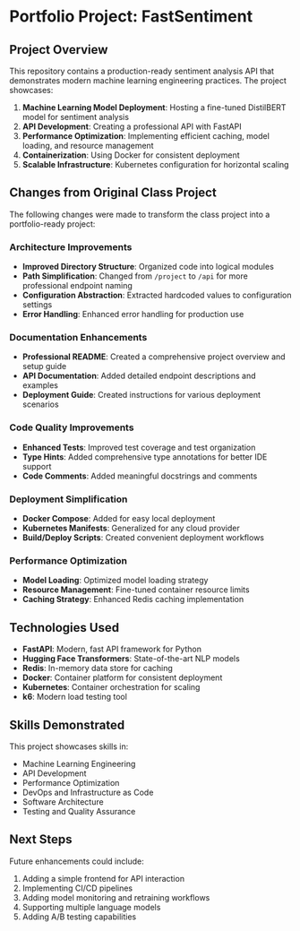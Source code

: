 # Portfolio Project: FastSentiment

## Project Overview

This repository contains a production-ready sentiment analysis API that demonstrates modern machine learning engineering practices. The project showcases:

1. **Machine Learning Model Deployment**: Hosting a fine-tuned DistilBERT model for sentiment analysis
2. **API Development**: Creating a professional API with FastAPI
3. **Performance Optimization**: Implementing efficient caching, model loading, and resource management
4. **Containerization**: Using Docker for consistent deployment
5. **Scalable Infrastructure**: Kubernetes configuration for horizontal scaling

## Changes from Original Class Project

The following changes were made to transform the class project into a portfolio-ready project:

### Architecture Improvements

- **Improved Directory Structure**: Organized code into logical modules
- **Path Simplification**: Changed from `/project` to `/api` for more professional endpoint naming
- **Configuration Abstraction**: Extracted hardcoded values to configuration settings
- **Error Handling**: Enhanced error handling for production use

### Documentation Enhancements

- **Professional README**: Created a comprehensive project overview and setup guide
- **API Documentation**: Added detailed endpoint descriptions and examples
- **Deployment Guide**: Created instructions for various deployment scenarios

### Code Quality Improvements

- **Enhanced Tests**: Improved test coverage and test organization
- **Type Hints**: Added comprehensive type annotations for better IDE support
- **Code Comments**: Added meaningful docstrings and comments

### Deployment Simplification

- **Docker Compose**: Added for easy local deployment
- **Kubernetes Manifests**: Generalized for any cloud provider
- **Build/Deploy Scripts**: Created convenient deployment workflows

### Performance Optimization

- **Model Loading**: Optimized model loading strategy
- **Resource Management**: Fine-tuned container resource limits
- **Caching Strategy**: Enhanced Redis caching implementation

## Technologies Used

- **FastAPI**: Modern, fast API framework for Python
- **Hugging Face Transformers**: State-of-the-art NLP models
- **Redis**: In-memory data store for caching
- **Docker**: Container platform for consistent deployment
- **Kubernetes**: Container orchestration for scaling
- **k6**: Modern load testing tool

## Skills Demonstrated

This project showcases skills in:

- Machine Learning Engineering
- API Development
- Performance Optimization
- DevOps and Infrastructure as Code
- Software Architecture
- Testing and Quality Assurance

## Next Steps

Future enhancements could include:

1. Adding a simple frontend for API interaction
2. Implementing CI/CD pipelines
3. Adding model monitoring and retraining workflows
4. Supporting multiple language models
5. Adding A/B testing capabilities